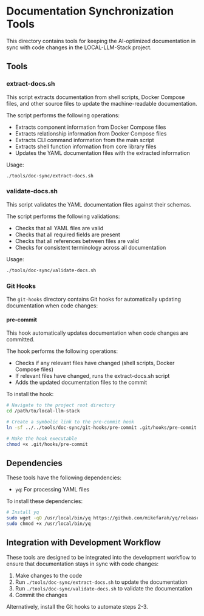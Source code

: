 # Documentation Synchronization Tools

This directory contains tools for keeping the AI-optimized documentation in sync with code changes in the LOCAL-LLM-Stack project.

## Tools

### extract-docs.sh

This script extracts documentation from shell scripts, Docker Compose files, and other source files to update the machine-readable documentation.

The script performs the following operations:
- Extracts component information from Docker Compose files
- Extracts relationship information from Docker Compose files
- Extracts CLI command information from the main script
- Extracts shell function information from core library files
- Updates the YAML documentation files with the extracted information

Usage:
```bash
./tools/doc-sync/extract-docs.sh
```

### validate-docs.sh

This script validates the YAML documentation files against their schemas.

The script performs the following validations:
- Checks that all YAML files are valid
- Checks that all required fields are present
- Checks that all references between files are valid
- Checks for consistent terminology across all documentation

Usage:
```bash
./tools/doc-sync/validate-docs.sh
```

### Git Hooks

The `git-hooks` directory contains Git hooks for automatically updating documentation when code changes:

#### pre-commit

This hook automatically updates documentation when code changes are committed.

The hook performs the following operations:
- Checks if any relevant files have changed (shell scripts, Docker Compose files)
- If relevant files have changed, runs the extract-docs.sh script
- Adds the updated documentation files to the commit

To install the hook:
```bash
# Navigate to the project root directory
cd /path/to/local-llm-stack

# Create a symbolic link to the pre-commit hook
ln -sf ../../tools/doc-sync/git-hooks/pre-commit .git/hooks/pre-commit

# Make the hook executable
chmod +x .git/hooks/pre-commit
```

## Dependencies

These tools have the following dependencies:

- `yq`: For processing YAML files

To install these dependencies:

```bash
# Install yq
sudo wget -qO /usr/local/bin/yq https://github.com/mikefarah/yq/releases/latest/download/yq_linux_amd64
sudo chmod +x /usr/local/bin/yq
```

## Integration with Development Workflow

These tools are designed to be integrated into the development workflow to ensure that documentation stays in sync with code changes:

1. Make changes to the code
2. Run `./tools/doc-sync/extract-docs.sh` to update the documentation
3. Run `./tools/doc-sync/validate-docs.sh` to validate the documentation
4. Commit the changes

Alternatively, install the Git hooks to automate steps 2-3.